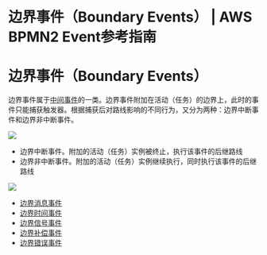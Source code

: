 # 边界事件（Boundary Events） | AWS BPMN2 Event参考指南

# 边界事件（Boundary Events）

边界事件属于[中间事件](<../intermediateevents/README.html>)的一类。边界事件附加在活动（任务）的边界上，此时的事件只能捕获触发器。根据捕获后对路线影响的不同行为，又分为两种：边界中断事件和边界非中断事件。

![](https://docs.awspaas.com/reference-guide/aws-paas-process-event-reference-guide/boundaryevents/1.png)

  * 边界中断事件。附加的活动（任务）实例被终止，执行该事件的后继路线
  * 边界非中断事件。附加的活动（任务）实例继续执行，同时执行该事件的后继路线

![](https://docs.awspaas.com/reference-guide/aws-paas-process-event-reference-guide/boundaryevents/2.png)

  * [边界消息事件](<message_boundary_interrputing_event.html>)
  * [边界时间事件](<timer_boundary_interrputing_event.html>)
  * [边界信号事件](<signal_boundary_interrputing_event.html>)
  * [边界补偿事件](<compensate_boundary_interrputing_event.html>)
  * [边界错误事件](<error_boundary_interrputing_event.html>)